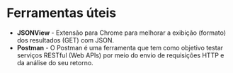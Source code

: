 <h1>Ferramentas úteis </h1>
<p>
<ul>
  <li><b>JSONView</b> - Extensão para Chrome para melhorar a exibição (formato) dos resultados (GET) com JSON.</li> 
  <li><b>Postman</b> - O Postman é uma ferramenta que tem como objetivo testar serviços RESTful (Web APIs) por meio do envio de requisições HTTP e da análise do seu retorno.</li>
</ul>
</p>
